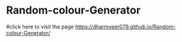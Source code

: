 # Random-colour-Generator
#click here to visit the page https://dharmveer079.github.io/Random-colour-Generator/
